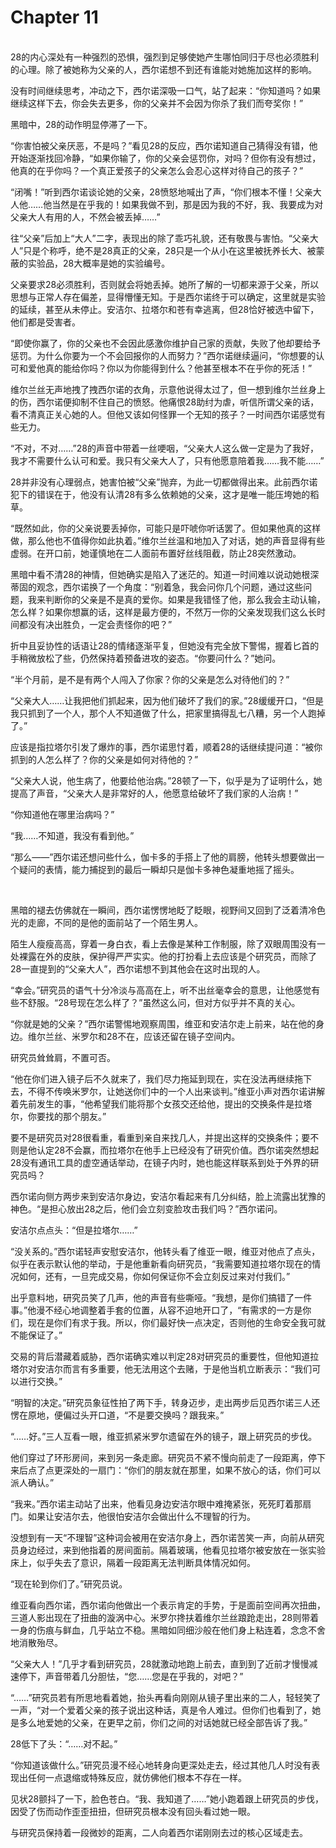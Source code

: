 # Chapter 11

<br>
28的内心深处有一种强烈的恐惧，强烈到足够使她产生哪怕同归于尽也必须胜利的心理。除了被她称为父亲的人，西尔诺想不到还有谁能对她施加这样的影响。

没有时间继续思考，冲动之下，西尔诺深吸一口气，站了起来：“你知道吗？如果继续这样下去，你会失去更多，你的父亲并不会因为你杀了我们而夸奖你！”

黑暗中，28的动作明显停滞了一下。

“你害怕被父亲厌恶，不是吗？”看见28的反应，西尔诺知道自己猜得没有错，他开始逐渐找回冷静，“如果你输了，你的父亲会惩罚你，对吗？但你有没有想过，他真的在乎你吗？一个真正爱孩子的父亲怎么会忍心这样对待自己的孩子？”

“闭嘴！”听到西尔诺谈论她的父亲，28愤怒地喊出了声，“你们根本不懂！父亲大人他……他当然是在乎我的！如果我做不到，那是因为我的不好，我、我要成为对父亲大人有用的人，不然会被丢掉……”

往“父亲”后加上“大人”二字，表现出的除了乖巧礼貌，还有敬畏与害怕。“父亲大人”只是个称呼，绝不是28真正的父亲，28只是一个从小在这里被抚养长大、被蒙蔽的实验品，28大概率是她的实验编号。

父亲要求28必须胜利，否则就会将她丢掉。她所了解的一切都来源于父亲，所以思想与正常人存在偏差，显得懵懂无知。于是西尔诺终于可以确定，这里就是实验的延续，甚至从未停止。安洁尔、拉塔尔和苍有幸逃离，但28恰好被选中留下，他们都是受害者。

“即使你赢了，你的父亲也不会因此感激你维护自己家的贡献，失败了他却要给予惩罚。为什么你要为一个不会回报你的人而努力？”西尔诺继续逼问，“你想要的认可和爱他真的能给你吗？你以为你能得到什么？他甚至根本不在乎你的死活！”

维尔兰丝无声地拽了拽西尔诺的衣角，示意他说得太过了，但一想到维尔兰丝身上的伤，西尔诺便抑制不住自己的愤怒。他痛恨28助纣为虐，听信所谓父亲的话，看不清真正关心她的人。但他又该如何怪罪一个无知的孩子？一时间西尔诺感觉有些无力。

“不对，不对……”28的声音中带着一丝哽咽，“父亲大人这么做一定是为了我好，我才不需要什么认可和爱。我只有父亲大人了，只有他愿意陪着我……我不能……”

28并非没有心理弱点，她害怕被“父亲”抛弃，为此一切都做得出来。此前西尔诺犯下的错误在于，他没有认清28有多么依赖她的父亲，这才是唯一能压垮她的稻草。

“既然如此，你的父亲说要丢掉你，可能只是吓唬你听话罢了。但如果他真的这样做，那么他也不值得你如此执着。”维尔兰丝温和地加入了对话，她的声音显得有些虚弱。在开口前，她谨慎地在二人面前布置好丝线阻截，防止28突然激动。

黑暗中看不清28的神情，但她确实是陷入了迷茫的。知道一时间难以说动她根深蒂固的观念，西尔诺换了一个角度：“别着急，我会问你几个问题，通过这些问题，我来判断你的父亲是不是真的爱你。如果是我错怪了他，那么我会主动认输，怎么样？如果你想赢的话，这样是最方便的，不然万一你的父亲发现我们这么长时间都没有决出胜负，一定会责怪你的吧？”

折中且妥协性的话语让28的情绪逐渐平复，但她没有完全放下警惕，握着匕首的手稍微放松了些，仍然保持着预备进攻的姿态。“你要问什么？”她问。

“半个月前，是不是有两个人闯入了你家？你的父亲是怎么对待他们的？”

“父亲大人……让我把他们抓起来，因为他们破坏了我们的家。”28缓缓开口，“但是我只抓到了一个人，那个人不知道做了什么，把家里搞得乱七八糟，另一个人跑掉了。”

应该是指拉塔尔引发了爆炸的事，西尔诺思忖着，顺着28的话继续提问道：“被你抓到的人怎么样了？你的父亲是如何对待他的？”

“父亲大人说，他生病了，他要给他治病。”28顿了一下，似乎是为了证明什么，她提高了声音，“父亲大人是非常好的人，他愿意给破坏了我们家的人治病！”

“你知道他在哪里治病吗？”

“我……不知道，我没有看到他。”

“那么——”西尔诺还想问些什么，伽卡多的手搭上了他的肩膀，他转头想要做出一个疑问的表情，能力捕捉到的最后一瞬却只是伽卡多神色凝重地摇了摇头。

<br>

黑暗的褪去仿佛就在一瞬间，西尔诺愣愣地眨了眨眼，视野间又回到了泛着清冷色光的走廊，不同的是他的面前站了一个陌生男人。

陌生人瘦瘦高高，穿着一身白衣，看上去像是某种工作制服，除了双眼周围没有一处裸露在外的皮肤，保护得严严实实。他的打扮看上去应该是个研究员，而除了28一直提到的“父亲大人”，西尔诺想不到其他会在这时出现的人。

“幸会。”研究员的语气十分冷淡与高高在上，听不出丝毫幸会的意思，让他感觉有些不舒服。“28号现在怎么样了？”虽然这么问，但对方似乎并不真的关心。

“你就是她的父亲？”西尔诺警惕地观察周围，维亚和安洁尔走上前来，站在他的身边。维尔兰丝、米罗尔和28不在，应该还留在镜子空间内。

研究员耸耸肩，不置可否。

“他在你们进入镜子后不久就来了，我们尽力拖延到现在，实在没法再继续拖下去，不得不传唤米罗尔，让她送你们中的一个人出来谈判。”维亚小声对西尔诺讲解着先前发生的事，“他希望我们能将那个女孩交还给他，提出的交换条件是拉塔尔，你要找的那个朋友。”

要不是研究员对28很看重，看重到亲自来找几人，并提出这样的交换条件；要不则是他认定28不会赢，而拉塔尔在他手上已经没有了研究价值。西尔诺突然想起28没有通讯工具的虚空通话举动，在镜子内时，她也能这样联系到处于外界的研究员吗？

西尔诺向侧方两步来到安洁尔身边，安洁尔看起来有几分纠结，脸上流露出犹豫的神色。“是担心放出28之后，他们会立刻变脸攻击我们吗？”西尔诺问。

安洁尔点点头：“但是拉塔尔……”

“没关系的。”西尔诺轻声安慰安洁尔，他转头看了维亚一眼，维亚对他点了点头，似乎在表示默认他的举动，于是他重新看向研究员，“我需要知道拉塔尔现在的情况如何，还有，一旦完成交易，你如何保证你不会立刻反过来对付我们。”

出乎意料地，研究员笑了几声，他的声音有些嘶哑。“我想，是你们搞错了一件事。”他漫不经心地调整着手套的位置，从容不迫地开口了，“有需求的一方是你们，现在是你们有求于我。所以，你们最好快一点决定，否则他的生命安全我可就不能保证了。”

交易的背后潜藏着威胁，西尔诺确实难以判定28对研究员的重要性，但他知道拉塔尔对安洁尔而言有多重要，他无法用这个去赌，于是他当机立断表示：“我们可以进行交换。”

“明智的决定。”研究员象征性拍了两下手，转身迈步，走出两步后见西尔诺三人还愣在原地，便偏过头开口道，“不是要交换吗？跟我来。”

“……好。”三人互看一眼，维亚抓紧米罗尔遗留在外的镜子，跟上研究员的步伐。

他们穿过了环形房间，来到另一条走廊。研究员不紧不慢向前走了一段距离，停下来后点了点更深处的一扇门：“你们的朋友就在那里，如果不放心的话，你们可以派人确认。”

“我来。”西尔诺主动站了出来，他看见身边安洁尔眼中难掩紧张，死死盯着那扇门。如果让安洁尔去，他很怕安洁尔会做出什么不理智的行为。

没想到有一天“不理智”这种词会被用在安洁尔身上，西尔诺苦笑一声，向前从研究员身边经过，来到他指着的房间面前。隔着玻璃，他看见拉塔尔被安放在一张实验床上，似乎失去了意识，隔着一段距离无法判断具体情况如何。

“现在轮到你们了。”研究员说。

维亚看向西尔诺，西尔诺向他做出一个表示肯定的手势，于是面前空间再次扭曲，三道人影出现在了扭曲的漩涡中心。米罗尔搀扶着维尔兰丝踉跄走出，28则带着一身的伤痕与鲜血，几乎站立不稳。黑暗如同细沙般在他们身上粘连着，念念不舍地消散殆尽。

“父亲大人！”几乎才看到研究员，28就激动地跑上前去，直到到了近前才慢慢减速停下，声音带着几分胆怯，“您……您是在乎我的，对吧？”

“……”研究员若有所思地看着她，抬头再看向刚刚从镜子里出来的二人，轻轻笑了一声，“对一个爱着父亲的孩子说出这种话，真是令人难过。但你们也看到了，她是多么地爱她的父亲，在更早之前，你们之间的对话她就已经全部告诉了我。”

28低下了头：“……对不起。”

“你知道该做什么。”研究员漫不经心地转身向更深处走去，经过其他几人时没有表现出任何一点退缩或特殊反应，就仿佛他们根本不存在一样。

见状28颤抖了一下，脸色苍白。“我、我知道了……”她小跑着跟上研究员的步伐，因受了伤而动作歪歪扭扭，但研究员根本没有回头看过她一眼。

与研究员保持着一段微妙的距离，二人向着西尔诺刚刚去过的核心区域走去。

